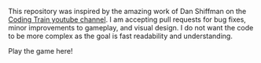 This repository was inspired by the amazing work of Dan Shiffman on the [Coding Train youtube channel](https://www.youtube.com/channel/UCvjgXvBlbQiydffZU7m1_aw). 
I am accepting pull requests for bug fixes, minor improvements to gameplay, and visual design. I do not want the code to be more complex as the goal is fast readability and understanding.

Play the game here!
